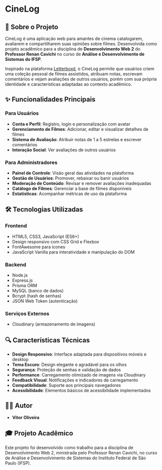 # CineLog

## 📖 Sobre o Projeto

CineLog é uma aplicação web para amantes de cinema catalogarem, avaliarem e compartilharem suas opiniões sobre filmes. Desenvolvida como projeto acadêmico para a disciplina de **Desenvolvimento Web 2** do **Professor Renan Cavichi** no curso de **Análise e Desenvolvimento de Sistemas do IFSP**.

Inspirado na plataforma [Letterboxd](https://letterboxd.com/), o CineLog permite que usuários criem uma coleção pessoal de filmes assistidos, atribuam notas, escrevam comentários e vejam avaliações de outros usuários, porém com sua própria identidade e características adaptadas ao contexto acadêmico.

## ✨ Funcionalidades Principais

### Para Usuários
- **Conta e Perfil**: Registro, login e personalização com avatar
- **Gerenciamento de Filmes**: Adicionar, editar e visualizar detalhes de filmes
- **Sistema de Avaliação**: Atribuir notas de 1 a 5 estrelas e escrever comentários
- **Interação Social**: Ver avaliações de outros usuários

### Para Administradores
- **Painel de Controle**: Visão geral das atividades na plataforma
- **Gestão de Usuários**: Promover, rebaixar ou banir usuários
- **Moderação de Conteúdo**: Revisar e remover avaliações inadequadas
- **Catálogo de Filmes**: Gerenciar a base de filmes disponíveis
- **Estatísticas**: Acompanhar métricas de uso da plataforma

## 🛠️ Tecnologias Utilizadas

### Frontend
- HTML5, CSS3, JavaScript (ES6+)
- Design responsivo com CSS Grid e Flexbox
- FontAwesome para ícones
- JavaScript Vanilla para interatividade e manipulação do DOM

### Backend
- Node.js
- Express.js
- Prisma ORM
- MySQL (banco de dados)
- Bcrypt (hash de senhas)
- JSON Web Token (autenticação)

### Serviços Externos
- Cloudinary (armazenamento de imagens)

## 🔍 Características Técnicas

- **Design Responsivo**: Interface adaptada para dispositivos móveis e desktop
- **Tema Escuro**: Design elegante e agradável para os olhos
- **Segurança**: Proteção de senhas e validação de dados
- **Performance**: Carregamento otimizado de imagens via Cloudinary
- **Feedback Visual**: Notificações e indicadores de carregamento
- **Compatibilidade**: Suporte aos principais navegadores
- **Acessibilidade**: Elementos básicos de acessibilidade implementados

## 👨‍💻 Autor

- **Vitor Oliveira** 

## 🎓 Projeto Acadêmico

Este projeto foi desenvolvido como trabalho para a disciplina de Desenvolvimento Web 2, ministrada pelo Professor Renan Cavichi, no curso de Análise e Desenvolvimento de Sistemas do Instituto Federal de São Paulo (IFSP).

